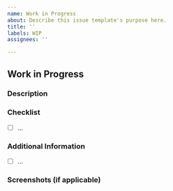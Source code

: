 ```yaml
---
name: Work in Progress
about: Describe this issue template's purpose here.
title: ''
labels: WIP
assignees: ''

---
```


## Work in Progress

### Description


### Checklist

- [ ] ...

### Additional Information

- [ ] ...

### Screenshots (if applicable)
